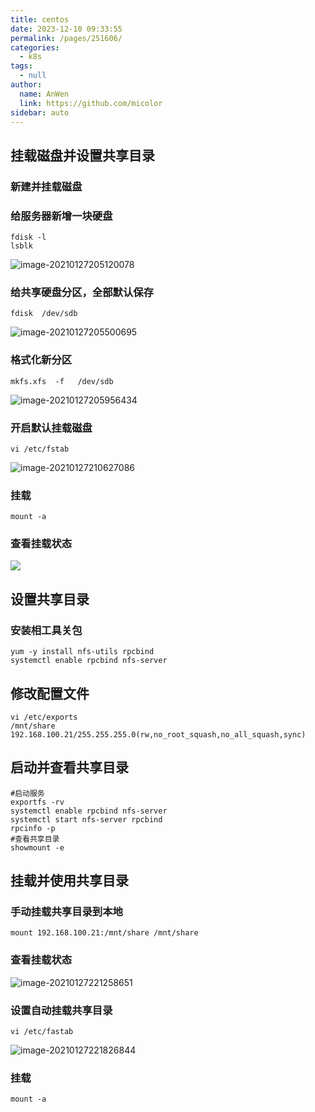 ```yaml
---
title: centos
date: 2023-12-10 09:33:55
permalink: /pages/251606/
categories: 
  - k8s
tags: 
  - null
author: 
  name: AnWen
  link: https://github.com/micolor
sidebar: auto
---
```

##   挂载磁盘并设置共享目录

###  新建并挂载磁盘

### 给服务器新增一块硬盘

```
fdisk -l
lsblk
```

![image-20210127205120078](https://jsd.cdn.zzko.cn/gh/micolor/images/note/202401121425946.png)

### 给共享硬盘分区，全部默认保存 

```
fdisk  /dev/sdb
```

![image-20210127205500695](https://jsd.cdn.zzko.cn/gh/micolor/images/note/202401121425947.png)

### 格式化新分区

```mkfs.xfs  -f   /dev/sdb```

![image-20210127205956434](https://jsd.cdn.zzko.cn/gh/micolor/images/note/202401121425948.png)

### 开启默认挂载磁盘

```
vi /etc/fstab
```

![image-20210127210627086](https://jsd.cdn.zzko.cn/gh/micolor/images/note/202401121425949.png)

### 挂载

```mount -a
mount -a
```

### 查看挂载状态

![](https://jsd.cdn.zzko.cn/gh/micolor/images/note/202401121425950.png)



## 设置共享目录

### 安装相工具关包

```
yum -y install nfs-utils rpcbind
systemctl enable rpcbind nfs-server
```

## 修改配置文件

```
vi /etc/exports
/mnt/share 192.168.100.21/255.255.255.0(rw,no_root_squash,no_all_squash,sync)
```

## 启动并查看共享目录

```
#启动服务
exportfs -rv
systemctl enable rpcbind nfs-server
systemctl start nfs-server rpcbind
rpcinfo -p
#查看共享目录
showmount -e
```

##  挂载并使用共享目录

### 手动挂载共享目录到本地

```
mount 192.168.100.21:/mnt/share /mnt/share
```

### 查看挂载状态

![image-20210127221258651](https://jsd.cdn.zzko.cn/gh/micolor/images/note/202401121425951.png)

### 设置自动挂载共享目录

```
vi /etc/fastab
```

![image-20210127221826844](https://jsd.cdn.zzko.cn/gh/micolor/images/note/202401121425952.png)

### 挂载

```
mount -a
```



